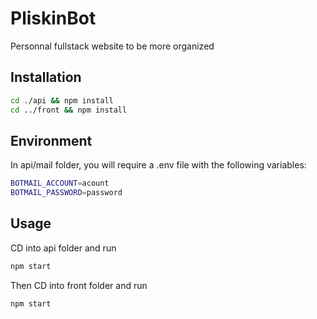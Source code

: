 # PliskinBot

Personnal fullstack website to be more organized

## Installation

```bash
cd ./api && npm install
cd ../front && npm install
```

## Environment

In api/mail folder, you will require a .env file with the following variables:

```bash
BOTMAIL_ACCOUNT=acount
BOTMAIL_PASSWORD=password
```

## Usage

CD into api folder and run

```bash
npm start
```

Then CD into front folder and run

```bash
npm start
```
